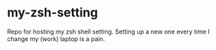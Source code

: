 # my-zsh-setting
Repo for hosting my zsh shell setting. Setting up a new one every time I change my (work) laptop is a pain.
